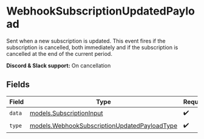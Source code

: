 # WebhookSubscriptionUpdatedPayload

Sent when a new subscription is updated. This event fires if the subscription is cancelled, both immediately and if the subscription is cancelled at the end of the current period.

**Discord & Slack support:** On cancellation


## Fields

| Field                                                                                              | Type                                                                                               | Required                                                                                           | Description                                                                                        |
| -------------------------------------------------------------------------------------------------- | -------------------------------------------------------------------------------------------------- | -------------------------------------------------------------------------------------------------- | -------------------------------------------------------------------------------------------------- |
| `data`                                                                                             | [models.SubscriptionInput](../models/subscriptioninput.md)                                         | :heavy_check_mark:                                                                                 | N/A                                                                                                |
| `type`                                                                                             | [models.WebhookSubscriptionUpdatedPayloadType](../models/webhooksubscriptionupdatedpayloadtype.md) | :heavy_check_mark:                                                                                 | N/A                                                                                                |
